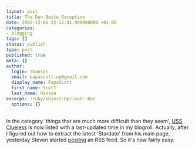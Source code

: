 ```yaml
---
layout: post
title: The Den Beste Exception
date: 2002-12-01 22:12:41.000000000 +01:00
categories:
- blogging
tags: []
status: publish
type: post
published: true
meta: {}
author:
  login: shanson
  email: papascott-wp@gmail.com
  display_name: PapaScott
  first_name: Scott
  last_name: Hanson
excerpt: !ruby/object:Hpricot::Doc
  options: {}
---
```

<p>In the category 'things that are much more difficult than they seem', <a href="http://denbeste.nu/">USS Clueless</a> is now listed with a last-updated time in my blogroll. Actually, after I figured out how to extract the latest 'Stardate' from his main page, yesterday Steven started <a href="http://denbeste.nu/cd_log_entries/2002/11/NowwithRSS.shtml">posting</a> an RSS feed. So it's now fairly easy.</p>

